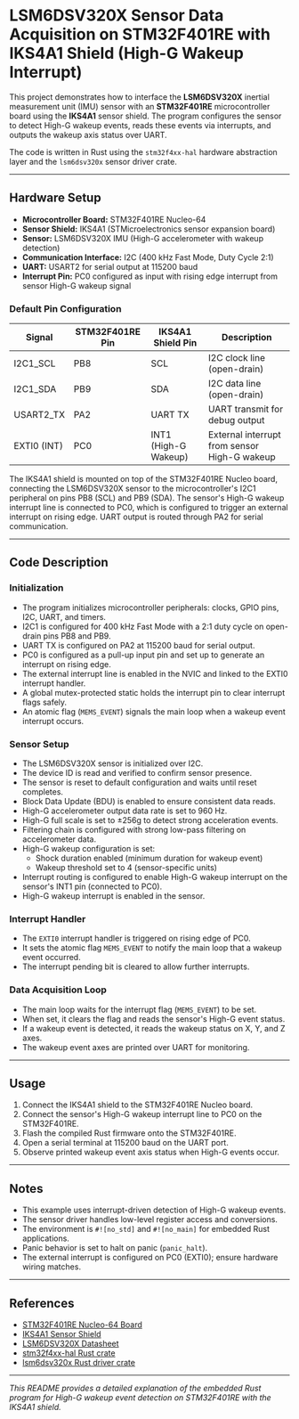 # LSM6DSV320X Sensor Data Acquisition on STM32F401RE with IKS4A1 Shield (High-G Wakeup Interrupt)

This project demonstrates how to interface the **LSM6DSV320X** inertial measurement unit (IMU) sensor with an **STM32F401RE** microcontroller board using the **IKS4A1** sensor shield. The program configures the sensor to detect High-G wakeup events, reads these events via interrupts, and outputs the wakeup axis status over UART.

The code is written in Rust using the `stm32f4xx-hal` hardware abstraction layer and the `lsm6dsv320x` sensor driver crate.

---

## Hardware Setup

- **Microcontroller Board:** STM32F401RE Nucleo-64
- **Sensor Shield:** IKS4A1 (STMicroelectronics sensor expansion board)
- **Sensor:** LSM6DSV320X IMU (High-G accelerometer with wakeup detection)
- **Communication Interface:** I2C (400 kHz Fast Mode, Duty Cycle 2:1)
- **UART:** USART2 for serial output at 115200 baud
- **Interrupt Pin:** PC0 configured as input with rising edge interrupt from sensor High-G wakeup signal

### Default Pin Configuration

| Signal       | STM32F401RE Pin | IKS4A1 Shield Pin | Description                      |
|--------------|-----------------|-------------------|----------------------------------|
| I2C1_SCL     | PB8             | SCL               | I2C clock line (open-drain)      |
| I2C1_SDA     | PB9             | SDA               | I2C data line (open-drain)       |
| USART2_TX    | PA2             | UART TX           | UART transmit for debug output   |
| EXTI0 (INT)  | PC0             | INT1 (High-G Wakeup) | External interrupt from sensor High-G wakeup |

The IKS4A1 shield is mounted on top of the STM32F401RE Nucleo board, connecting the LSM6DSV320X sensor to the microcontroller's I2C1 peripheral on pins PB8 (SCL) and PB9 (SDA). The sensor's High-G wakeup interrupt line is connected to PC0, which is configured to trigger an external interrupt on rising edge. UART output is routed through PA2 for serial communication.

---

## Code Description

### Initialization

- The program initializes microcontroller peripherals: clocks, GPIO pins, I2C, UART, and timers.
- I2C1 is configured for 400 kHz Fast Mode with a 2:1 duty cycle on open-drain pins PB8 and PB9.
- UART TX is configured on PA2 at 115200 baud for serial output.
- PC0 is configured as a pull-up input pin and set up to generate an interrupt on rising edge.
- The external interrupt line is enabled in the NVIC and linked to the EXTI0 interrupt handler.
- A global mutex-protected static holds the interrupt pin to clear interrupt flags safely.
- An atomic flag (`MEMS_EVENT`) signals the main loop when a wakeup event interrupt occurs.

### Sensor Setup

- The LSM6DSV320X sensor is initialized over I2C.
- The device ID is read and verified to confirm sensor presence.
- The sensor is reset to default configuration and waits until reset completes.
- Block Data Update (BDU) is enabled to ensure consistent data reads.
- High-G accelerometer output data rate is set to 960 Hz.
- High-G full scale is set to ±256g to detect strong acceleration events.
- Filtering chain is configured with strong low-pass filtering on accelerometer data.
- High-G wakeup configuration is set:
  - Shock duration enabled (minimum duration for wakeup event)
  - Wakeup threshold set to 4 (sensor-specific units)
- Interrupt routing is configured to enable High-G wakeup interrupt on the sensor's INT1 pin (connected to PC0).
- High-G wakeup interrupt is enabled in the sensor.

### Interrupt Handler

- The `EXTI0` interrupt handler is triggered on rising edge of PC0.
- It sets the atomic flag `MEMS_EVENT` to notify the main loop that a wakeup event occurred.
- The interrupt pending bit is cleared to allow further interrupts.

### Data Acquisition Loop

- The main loop waits for the interrupt flag (`MEMS_EVENT`) to be set.
- When set, it clears the flag and reads the sensor's High-G event status.
- If a wakeup event is detected, it reads the wakeup status on X, Y, and Z axes.
- The wakeup event axes are printed over UART for monitoring.

---

## Usage

1. Connect the IKS4A1 shield to the STM32F401RE Nucleo board.
2. Connect the sensor's High-G wakeup interrupt line to PC0 on the STM32F401RE.
3. Flash the compiled Rust firmware onto the STM32F401RE.
4. Open a serial terminal at 115200 baud on the UART port.
5. Observe printed wakeup event axis status when High-G events occur.

---

## Notes

- This example uses interrupt-driven detection of High-G wakeup events.
- The sensor driver handles low-level register access and conversions.
- The environment is `#![no_std]` and `#![no_main]` for embedded Rust applications.
- Panic behavior is set to halt on panic (`panic_halt`).
- The external interrupt is configured on PC0 (EXTI0); ensure hardware wiring matches.

---

## References

- [STM32F401RE Nucleo-64 Board](https://www.st.com/en/evaluation-tools/nucleo-f401re.html)
- [IKS4A1 Sensor Shield](https://www.st.com/en/ecosystems/x-nucleo-iks4a1.html)
- [LSM6DSV320X Datasheet](https://www.st.com/resource/en/datasheet/lsm6dsv320x.pdf)
- [stm32f4xx-hal Rust crate](https://docs.rs/stm32f4xx-hal)
- [lsm6dsv320x Rust driver crate](https://crates.io/crates/lsm6dsv320x)

---

*This README provides a detailed explanation of the embedded Rust program for High-G wakeup event detection on STM32F401RE with the IKS4A1 shield.*
